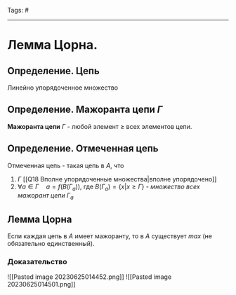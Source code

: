 Tags: #

---
# Лемма Цорна.

## Определение. Цепь
Линейно упорядоченное множество

## Определение. Мажоранта цепи $Г$
**Мажоранта цепи** $Г$ - любой элемент $\geq$ всех элементов цепи.

## Определение. Отмеченная цепь
Отмеченная цепь - такая цепь в $A$, что
1) $Г$ [[Q18 Вполне упорядоченные множества|вполне упорядочено]]
2) $\forall a \in Г \quad a = f(B(Г_a))$, где $B(Г_a) = \{x | x \geq Г\}$ - *множество всех мажорант цепи* $Г_a$

## Лемма Цорна
Если каждая цепь в $A$ имеет мажоранту, то в $A$ существует $max$ (не обязательно единственный).

### Доказательство
![[Pasted image 20230625014452.png]]
![[Pasted image 20230625014501.png]]
